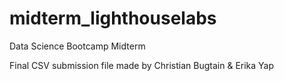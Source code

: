 # midterm_lighthouselabs
Data Science Bootcamp Midterm

Final CSV submission file made by Christian Bugtain & Erika Yap
